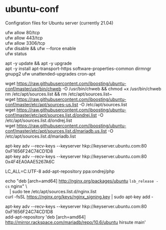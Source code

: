 # ubuntu-conf
Configration files for Ubuntu server (currently 21.04)

ufw allow 80/tcp<br>
ufw allow 443/tcp<br>
ufw allow 3306/tcp<br>
ufw disable && ufw --force enable<br>
ufw status<br>

apt -y update && apt -y upgrade<br>
apt -y install apt-transport-https software-properties-common dirmngr gnupg2 ufw unattended-upgrades cron-apt<br>

wget https://raw.githubusercontent.com/iboosting/ubuntu-conf/master/usr/bin/chweb -O /usr/bin/chweb && chmod +x /usr/bin/chweb<br>
rm /etc/apt/sources.list && rm /etc/apt/sources.list~<br>
wget https://raw.githubusercontent.com/iboosting/ubuntu-conf/master/etc/apt/sources-us.list -O /etc/apt/sources.list<br>
wget https://raw.githubusercontent.com/iboosting/ubuntu-conf/master/etc/apt/sources.list.d/ondrej.list -O /etc/apt/sources.list.d/ondrej.list<br>
wget https://raw.githubusercontent.com/iboosting/ubuntu-conf/master/etc/apt/sources.list.d/mariadb.us.list -O /etc/apt/sources.list.d/mariadb.list<br>

apt-key adv --recv-keys --keyserver hkp://keyserver.ubuntu.com:80 0xF1656F24C74CD1D8<br>
apt-key adv --recv-keys --keyserver hkp://keyserver.ubuntu.com:80 0x4F4EA0AAE5267A6C<br>

LC_ALL=C.UTF-8 add-apt-repository ppa:ondrej/php<br>

echo "deb [arch=amd64] http://nginx.org/packages/ubuntu `lsb_release -cs` nginx" \ <br>
&emsp;| sudo tee /etc/apt/sources.list.d/nginx.list<br>
curl -fsSL https://nginx.org/keys/nginx_signing.key | sudo apt-key add -<br>

apt-key adv --recv-keys --keyserver hkp://keyserver.ubuntu.com:80 0xF1656F24C74CD1D8<br>
add-apt-repository 'deb [arch=amd64] http://mirror.rackspace.com/mariadb/repo/10.6/ubuntu hirsute main'<br>
